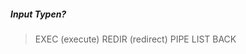 ##### Input Typen?
> EXEC (execute)
> REDIR (redirect)
> PIPE
> LIST
> BACK

##### 
##### 
##### 
##### 
